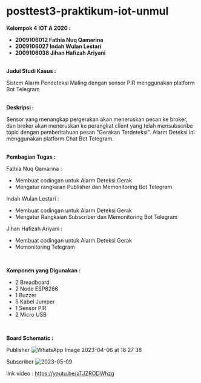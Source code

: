 # posttest3-praktikum-iot-unmul

<b> Kelompok 4 IOT A 2020 : </b>
<br>
- <b> 2009106012 Fathia Nuq Qamarina </b>
- <b> 2009106027 Indah Wulan Lestari </b>
- <b> 2009106038 Jihan Hafizah Ariyani </b>

<br>
<b> Judul Studi Kasus : </b>

Sistem Alarm Pendeteksi Maling dengan sensor PIR menggunakan platform Bot Telegram

<br>
<b> Deskripsi : </b>

Sensor yang menangkap pergerakan akan meneruskan pesan ke broker, dan broker akan meneruskan ke perangkat client yang telah mensubscribe topic dengan pemberitahuan pesan "Gerakan Terdeteksi". Alarm Deteksi ini menggunakan platform Chat Bot Telegram.

<br>
<b> Pembagian Tugas : </b>

Fathia Nuq Qamarina :
- Membuat codingan untuk Alarm Deteksi Gerak
- Mengatur rangkaian Publisher dan Memonitoring Bot Telegram

Indah Wulan Lestari :
- Membuat codingan untuk Alarm Deteksi Gerak
- Mengatur Rangkaian Subscriber dan Memonitoring Bot Telegram

Jihan Hafizah Ariyani :
- Membuat codingan untuk Alarm Deteksi Gerak
- Memonitoring Telegram
</br>

<b> Komponen yang Digunakan : </b>

- 2 Breadboard
- 2 Node ESP8266
- 1 Buzzer
- 5 Kabel Jumper
- 1 Sensor PIR
- 2 Micro USB
</br>

<b> Board Schematic : </b>

Publisher
![WhatsApp Image 2023-04-06 at 18 27 38](https://user-images.githubusercontent.com/102265910/230581937-51360ce5-e053-410b-8e2f-e8ca6d55138e.jpg)

Subscriber
![2023-05-09](https://user-images.githubusercontent.com/102265910/236887473-12b5b988-c658-423c-a3fc-caa083e64f59.png)



link video : https://youtu.be/aTJZRODWhzg
